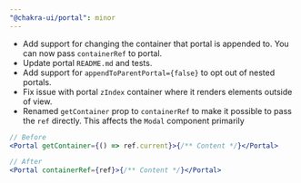 ```yaml
---
"@chakra-ui/portal": minor
---
```


- Add support for changing the container that portal is appended to. You can now
  pass `containerRef` to portal.
- Update portal `README.md` and tests.
- Add support for `appendToParentPortal={false}` to opt out of nested portals.
- Fix issue with portal `zIndex` container where it renders elements outside of
  view.
- Renamed `getContainer` prop to `containerRef` to make it possible to pass the
  `ref` directly. This affects the `Modal` component primarily

```jsx live=false
// Before
<Portal getContainer={() => ref.current}>{/** Content */}</Portal>

// After
<Portal containerRef={ref}>{/** Content */}</Portal>
```
